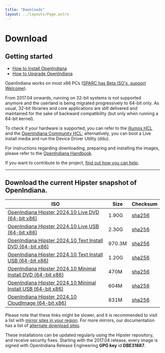 ```yaml
---
title: "Downloads"
layout: ../layouts/Page.astro
---
```


# Download

## Getting started
- [How to Install OpenIndiana](//docs.openindiana.org/handbook/getting-started/#installing-openindiana)
- [How to Upgrade OpenIndiana](//docs.openindiana.org/handbook/getting-started/#image-package-system-ips)

OpenIndiana works on most x86 PCs ([SPARC has Beta ISO's, support Welcome](//dlc.openindiana.aurora-opencloud.org/SPARC/)).

From 2017.04 onwards, running on 32-bit systems is not supported anymore and the userland is being migrated progressively to 64-bit only. As usual, 32-bit libraries and core applications are still delivered and maintained for the sake of backward compatibility (but only when running a 64-bit kernel).

To check if your hardware is supported, you can refer to the [illumos HCL](//illumos.org/hcl/) and the [OpenIndiana Community HCL](//docs.openindiana.org/community-hcl/components/); 
alternatively, you can boot a Live install media and run the Device Driver Utility (ddu).

For instructions regarding downloading, preparing and installing the images, 
please refer to the [OpenIndiana Handbook](//docs.openindiana.org/handbook/getting-started/).

If you want to contribute to the project, [find out how you can help](/community#getting-involved).

<hr>

## Download the current Hipster snapshot of OpenIndiana.

| ISO                                                                                                                                         | Size    | Checksum                                                                                         |
|---------------------------------------------------------------------------------------------------------------------------------------------|---------|--------------------------------------------------------------------------------------------------|
| [OpenIndiana Hipster 2024.10 Live DVD (64-bit x86)](//dlc.openindiana.org/isos/hipster/20241026/OI-hipster-gui-20241026.iso)                | 	1.90G  | 	[sha256](//dlc.openindiana.org/isos/hipster/20241026/OI-hipster-gui-20241026.iso.sha256sum)     |
| [OpenIndiana Hipster 2024.10 Live USB (64-bit x86)](//dlc.openindiana.org/isos/hipster/20241026/OI-hipster-gui-20241026.usb)                | 	2.30G  | 	[sha256](//dlc.openindiana.org/isos/hipster/20241026/OI-hipster-gui-20241026.usb.sha256sum)     |
| [OpenIndiana Hipster 2024.10 Text Install DVD (64-bit x86)](//dlc.openindiana.org/isos/hipster/20241026/OI-hipster-text-20241026.iso)       | 	970.3M | 	[sha256](//dlc.openindiana.org/isos/hipster/20241026/OI-hipster-text-20241026.iso.sha256sum)    |
| [OpenIndiana Hipster 2024.10 Text Install USB (64-bit x86)](//dlc.openindiana.org/isos/hipster/20241026/OI-hipster-text-20241026.usb)       | 	1.20G  | 	[sha256](//dlc.openindiana.org/isos/hipster/20241026/OI-hipster-text-20241026.usb.sha256sum)    |
| [OpenIndiana Hipster 2024.10 Minimal Install DVD (64-bit x86)](//dlc.openindiana.org/isos/hipster/20241026/OI-hipster-minimal-20241026.iso) | 	470M   | 	[sha256](//dlc.openindiana.org/isos/hipster/20241026/OI-hipster-minimal-20241026.iso.sha256sum) |
| [OpenIndiana Hipster 2024.10 Minimal Install USB (64-bit x86)](//dlc.openindiana.org/isos/hipster/20241026/OI-hipster-minimal-20241026.usb) | 	604M   | 	[sha256](//dlc.openindiana.org/isos/hipster/20241026/OI-hipster-minimal-20241026.usb.sha256sum) |
| [OpenIndiana Hipster 2024.10 CloudImage (64-bit x86)](//dlc.openindiana.org/isos/hipster/20241026/OI-hipster-cloudimage.img.zstd)           | 831M    | [sha256](//dlc.openindiana.org/isos/hipster/20241026/OI-hipster-cloudimage.img.gz.sha256sum)     |

Please note that these links might be slower, and it is recommended to visit a list with [mirror sites 
in your region](//dlc.openindiana.org/). For more mirrors, our documentation has a list of 
[alternate download sites](//docs.openindiana.org/handbook/openindiana-download-mirrors/).

These installations can be updated regularly using the Hipster repository, and receive security fixes. 
Starting with the 2017.04 release, every image is signed with 
OpenIndiana Release Engineering **GPG key** id **DBE31887**.
